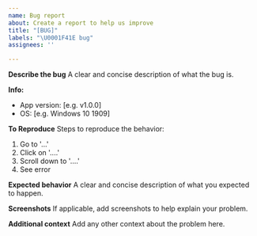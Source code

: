 ```yaml
---
name: Bug report
about: Create a report to help us improve
title: "[BUG]"
labels: "\U0001F41E bug"
assignees: ''

---
```


**Describe the bug**
A clear and concise description of what the bug is.

**Info:**
 - App version: [e.g. v1.0.0]
 - OS: [e.g. Windows 10 1909]

**To Reproduce**
Steps to reproduce the behavior:
1. Go to '...'
2. Click on '....'
3. Scroll down to '....'
4. See error

**Expected behavior**
A clear and concise description of what you expected to happen.

**Screenshots**
If applicable, add screenshots to help explain your problem.

**Additional context**
Add any other context about the problem here.
